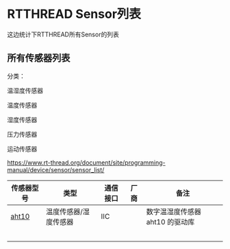 # RTTHREAD Sensor列表

这边统计下RTTHREAD所有Sensor的列表

## 所有传感器列表

分类：

温湿度传感器

温度传感器

湿度传感器

压力传感器

运动传感器

https://www.rt-thread.org/document/site/programming-manual/device/sensor/sensor_list/





| 传感器型号                                           | 类型                  | 通信接口 | 厂商 | 备注                            |
| ---------------------------------------------------- | --------------------- | -------- | ---- | ------------------------------- |
| [aht10](https://github.com/RT-Thread-packages/aht10) | 温度传感器/湿度传感器 | IIC      |      | 数字温湿度传感器 aht10 的驱动库 |
|                                                      |                       |          |      |                                 |
|                                                      |                       |          |      |                                 |
|                                                      |                       |          |      |                                 |
|                                                      |                       |          |      |                                 |
|                                                      |                       |          |      |                                 |

